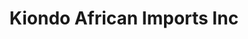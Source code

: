 ---
title: "Kiondo African Imports Inc"
url: /toronto/kiondo-african-imports-inc/
shop: interior decoration
---